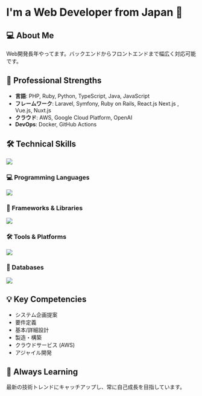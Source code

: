 # I'm a Web Developer from Japan 👋 

## 💻 About Me
Web開発長年やってます。バックエンドからフロントエンドまで幅広く対応可能です。

## 🚀 Professional Strengths
- **言語**: PHP, Ruby, Python, TypeScript, Java, JavaScript
- **フレームワーク**: Laravel, Symfony, Ruby on Rails, React.js Next.js , Vue.js, Nuxt.js
- **クラウド**: AWS, Google Cloud Platform, OpenAI
- **DevOps**: Docker, GitHub Actions

## 🛠 Technical Skills

![](https://github-readme-stats.vercel.app/api/top-langs?username=hhayashi-broadtec&show_icons=true&locale=en&layout=compact)

### 💻 Programming Languages
<img src="https://skillicons.dev/icons?i=php,ruby,python,typescript,js,bash,java,c" />

### 🚀 Frameworks & Libraries
<img src="https://skillicons.dev/icons?i=laravel,rails,react,vue,nodejs,spring,django,next,nuxt" />

### 🛠 Tools & Platforms
<img src="https://skillicons.dev/icons?i=aws,gcp,docker,github,jenkins,linux,vscode,figma,notion" />

### 💾 Databases
<img src="https://skillicons.dev/icons?i=mysql,postgresql,sqlite,mongodb,redis" />

## 💡 Key Competencies
- システム企画提案
- 要件定義
- 基本/詳細設計
- 製造・構築
- クラウドサービス (AWS)
- アジャイル開発

## 🌱 Always Learning
最新の技術トレンドにキャッチアップし、常に自己成長を目指しています。
